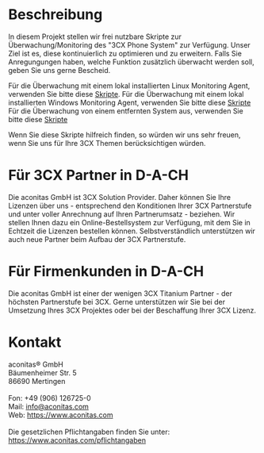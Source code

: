 # Beschreibung
In diesem Projekt stellen wir frei nutzbare Skripte zur Überwachung/Monitoring des "3CX Phone System" zur Verfügung. Unser Ziel ist es, diese kontinuierlich zu optimieren und zu erweitern. Falls Sie Anregungungen haben, welche Funktion zusätzlich überwacht werden soll, geben Sie uns gerne Bescheid.

Für die Überwachung mit einem lokal installierten Linux Monitoring Agent, verwenden Sie bitte diese <a href="https://github.com/aconitas/3CX-Monitoring/tree/main/Scripts%20(use%20with%20local%20Linux%20Monitoring%20Agent)">Skripte</a>.
Für die Überwachung mit einem lokal installierten Windows Monitoring Agent, verwenden Sie bitte diese <a href="https://github.com/aconitas/3CX-Monitoring/tree/main/Scripts%20(use%20with%20local%20Windows%20Monitoring%20Agent)">Skripte</a>
Für die Überwachung von einem entfernten System aus, verwenden Sie bitte diese <a href="
https://github.com/aconitas/3CX-Monitoring/tree/main/Scripts%20(use%20with%20Remote%20Monitoring)">Skripte</a>

Wenn Sie diese Skripte hilfreich finden, so würden wir uns sehr freuen, wenn Sie uns für Ihre 3CX Themen berücksichtigen würden.

# Für 3CX Partner in D-A-CH
Die aconitas GmbH ist 3CX Solution Provider. Daher können Sie Ihre Lizenzen über uns - entsprechend den Konditionen Ihrer 3CX Partnerstufe und unter voller Anrechnung auf Ihren Partnerumsatz - beziehen. Wir stellen Ihnen dazu ein Online-Bestellsystem zur Verfügung, mit dem Sie in Echtzeit die Lizenzen bestellen können. Selbstverständlich unterstützen wir auch neue Partner beim Aufbau der 3CX Partnerstufe.

# Für Firmenkunden in D-A-CH
Die aconitas GmbH ist einer der wenigen 3CX Titanium Partner - der höchsten Partnerstufe bei 3CX. Gerne unterstützen wir Sie bei der Umsetzung Ihres 3CX Projektes oder bei der Beschaffung Ihrer 3CX Lizenz.

# Kontakt
aconitas® GmbH
<Br>Bäumenheimer Str. 5
<Br>86690 Mertingen
<Br><Br>Fon: +49 (906) 126725-0
<Br>Mail: info@aconitas.com
<Br>Web: https://www.aconitas.com
<Br><Br>Die gesetzlichen Pflichtangaben finden Sie unter: https://www.aconitas.com/pflichtangaben
